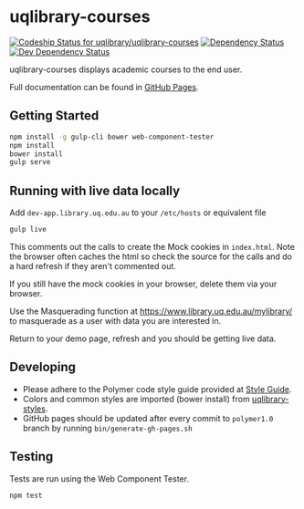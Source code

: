 # uqlibrary-courses

[![Codeship Status for uqlibrary/uqlibrary-courses](https://app.codeship.com/projects/ed8ed200-8273-0132-332f-56a1ab730b01/status?branch=polymer1.0)](/projects/57876)
[![Dependency Status](https://david-dm.org/uqlibrary/uqlibrary-courses.svg)](https://david-dm.org/uqlibrary/uqlibrary-courses)
[![Dev Dependency Status](https://david-dm.org/uqlibrary/uqlibrary-courses/dev-status.svg)](https://david-dm.org/uqlibrary/uqlibrary-courses?type=dev)

uqlibrary-courses displays academic courses to the end user.

Full documentation can be found in [GitHub Pages](http://uqlibrary.github.io/uqlibrary-courses/uqlibrary-courses/).

## Getting Started

```sh
npm install -g gulp-cli bower web-component-tester
npm install
bower install
gulp serve
```

## Running with live data locally

Add `dev-app.library.uq.edu.au` to your `/etc/hosts` or equivalent file

```sh
gulp live
```

This comments out the calls to create the Mock cookies in `index.html`. Note the browser often caches the html so check the source for the calls and do a hard refresh if they aren't commented out.

If you still have the mock cookies in your browser, delete them via your browser.

Use the Masquerading function at <https://www.library.uq.edu.au/mylibrary/> to masquerade as a user with data you are interested in.

Return to your demo page, refresh and you should be getting live data.

## Developing

* Please adhere to the Polymer code style guide provided at [Style Guide](http://polymerelements.github.io/style-guide/).
* Colors and common styles are imported (bower install) from [uqlibrary-styles](http://github.com/uqlibrary/uqlibrary-styles).
* GitHub pages should be updated after every commit to `polymer1.0` branch by running `bin/generate-gh-pages.sh`

## Testing

Tests are run using the Web Component Tester.

```sh
npm test
```
